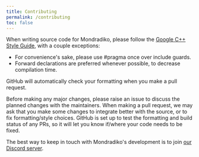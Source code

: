 ```yaml
---
title: Contributing
permalink: /contributing
toc: false
---
```


When writing source code for Mondradiko, please follow the
[Google C++ Style Guide](https://google.github.io/styleguide/cppguide.html),
with a couple exceptions:

- For convenience's sake, please use #pragma once over include guards.
- Forward declarations are preferred whenever possible, to decrease compilation time.

GitHub will automatically check your formatting when you make a pull request.

Before making any major changes, please raise an issue to discuss the planned
changes with the maintainers. When making a pull request, we may ask that you
make some changes to integrate better with the source, or to fix
formatting/style choices. GitHub is set up to test the formatting and build
status of any PRs, so it will let you know if/where your code needs to be
fixed.

The best way to keep in touch with Mondradiko's development is to join
[our Discord server](https://discord.gg/NENngxc).
